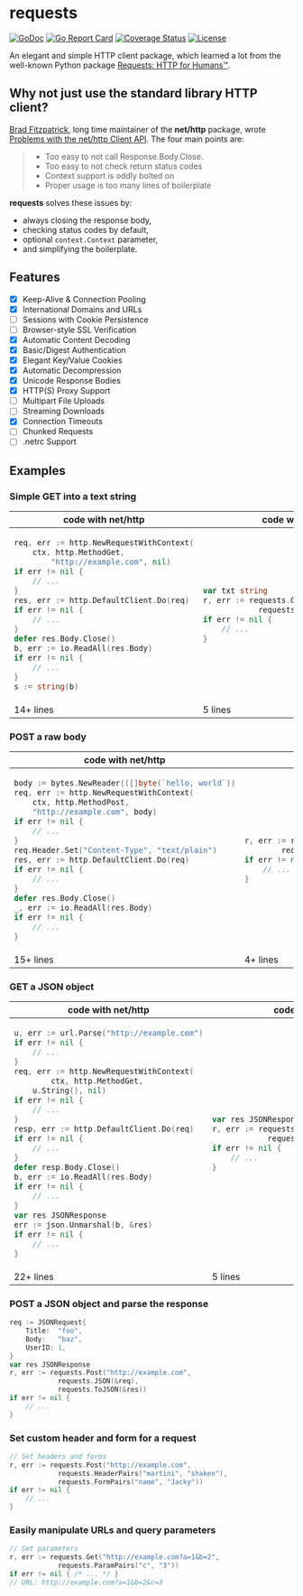 # requests
[![GoDoc](https://godoc.org/github.com/carlmjohnson/requests?status.svg)](https://pkg.go.dev/github.com/Wenchy/requests) 
[![Go Report Card](https://goreportcard.com/badge/github.com/carlmjohnson/requests)](https://goreportcard.com/report/github.com/Wenchy/requests)
[![Coverage Status](https://codecov.io/gh/Wenchy/requests/branch/master/graph/badge.svg)](https://codecov.io/gh/Wenchy/requests) 
[![License](https://img.shields.io/github/license/Wenchy/requests?style=flat-square)](https://opensource.org/licenses/MIT)

An elegant and simple HTTP client package, which learned a lot from the well-known Python package [Requests: HTTP for Humans™](https://requests.readthedocs.io/).

## Why not just use the standard library HTTP client?

[Brad Fitzpatrick](https://github.com/bradfitz), long time maintainer of the **net/http** package, wrote [Problems with the net/http Client API](https://github.com/bradfitz/exp-httpclient/blob/master/problems.md). The four main points are:

> - Too easy to not call Response.Body.Close.
> - Too easy to not check return status codes
> - Context support is oddly bolted on
> - Proper usage is too many lines of boilerplate

**requests** solves these issues by:

- always closing the response body,
- checking status codes by default,
- optional `context.Context` parameter,
- and simplifying the boilerplate.

## Features

- [x] Keep-Alive & Connection Pooling
- [x] International Domains and URLs
- [ ] Sessions with Cookie Persistence
- [ ] Browser-style SSL Verification
- [x] Automatic Content Decoding
- [x] Basic/Digest Authentication
- [x] Elegant Key/Value Cookies
- [x] Automatic Decompression
- [x] Unicode Response Bodies
- [x] HTTP(S) Proxy Support
- [ ] Multipart File Uploads
- [ ] Streaming Downloads
- [x] Connection Timeouts
- [ ] Chunked Requests
- [ ] .netrc Support

## Examples

### Simple GET into a text string

<table>
<thead>
<tr>
<th><strong>code with net/http</strong></th>
<th><strong>code with requests</strong></th>
</tr>
</thead>
<tbody>
<tr>
<td>

```go
req, err := http.NewRequestWithContext(
    ctx, http.MethodGet,
        "http://example.com", nil)
if err != nil {
    // ...
}
res, err := http.DefaultClient.Do(req)
if err != nil {
    // ...
}
defer res.Body.Close()
b, err := io.ReadAll(res.Body)
if err != nil {
    // ...
}
s := string(b)
```
</td>
<td>

```go
var txt string
r, err := requests.Get("http://example.com")
            requests.ToText(&txt))
if err != nil {
    // ...
}
```

</td>
</tr>
<tr><td>14+ lines</td><td>5 lines</td></tr>
</tbody>
</table>


### POST a raw body

<table>
<thead>
<tr>
<th><strong>code with net/http</strong></th>
<th><strong>code with requests</strong></th>
</tr>
</thead>
<tbody>
<tr>
<td>

```go
body := bytes.NewReader(([]byte(`hello, world`))
req, err := http.NewRequestWithContext(
    ctx, http.MethodPost, 
    "http://example.com", body)
if err != nil {
    // ...
}
req.Header.Set("Content-Type", "text/plain")
res, err := http.DefaultClient.Do(req)
if err != nil {
    // ...
}
defer res.Body.Close()
_, err := io.ReadAll(res.Body)
if err != nil {
    // ...
}
```

</td>
<td>

```go
r, err := requests.Post("http://example.com",   
        requests.Data(`hello, world`))
if err != nil {
    // ...
}
```

</td>
</tr>
<tr><td>15+ lines</td><td>4+ lines</td></tr></tbody></table>

### GET a JSON object

<table>
<thead>
<tr>
<th><strong>code with net/http</strong></th>
<th><strong>code with requests</strong></th>
</tr>
</thead>
<tbody>
<tr>
<td>

```go
u, err := url.Parse("http://example.com")
if err != nil {
    // ...
}
req, err := http.NewRequestWithContext(
        ctx, http.MethodGet,
    u.String(), nil)
if err != nil {
    // ...
}
resp, err := http.DefaultClient.Do(req)
if err != nil {
    // ...
}
defer resp.Body.Close()
b, err := io.ReadAll(res.Body)
if err != nil {
    // ...
}
var res JSONResponse
err := json.Unmarshal(b, &res)
if err != nil {
    // ...
}
```
</td><td>

```go
var res JSONResponse
r, err := requests.Post("http://example.com")
            requests.ToJSON(&res))
if err != nil {
    // ...
}
```

</td>
</tr>
<tr><td>22+ lines</td><td>5 lines</td></tr></tbody></table>

### POST a JSON object and parse the response

```go
req := JSONRequest{
    Title:  "foo",
    Body:   "baz",
    UserID: 1,
}
var res JSONResponse
r, err := requests.Post("http://example.com",
            requests.JSON(&req),
            requests.ToJSON(&res))
if err != nil {
    // ...
}
```

### Set custom header and form for a request

```go
// Set headers and forms
r, err := requests.Post("http://example.com", 
            requests.HeaderPairs("martini", "shaken"),
            requests.FormPairs("name", "Jacky"))
if err != nil {
    // ...
}
```

### Easily manipulate URLs and query parameters

```go
// Set parameters
r, err := requests.Get("http://example.com?a=1&b=2", 
            requests.ParamPairs("c", "3"))
if err != nil { /* ... */ }
// URL: http://example.com?a=1&b=2&c=3
```
